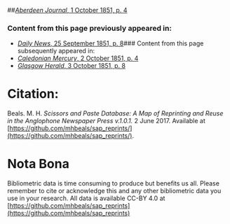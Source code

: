##[*Aberdeen Journal*, 1 October 1851, p. 4](https://mhbeals.github.io/sap_html/Aberdeen-Journal/Aberdeen-Journal-1-October-1851-p-4)

### Content from this page previously appeared in:
+ [*Daily News*, 25 September 1851, p. 8](https://mhbeals.github.io/sap_html/Daily-News/Daily-News-25-September-1851-p-8)### Content from this page subsequently appeared in:
+ [*Caledonian Mercury*, 2 October 1851, p. 4](https://mhbeals.github.io/sap_html/Caledonian-Mercury/Caledonian-Mercury-2-October-1851-p-4)
+ [*Glasgow Herald*, 3 October 1851, p. 8](https://mhbeals.github.io/sap_html/Glasgow-Herald/Glasgow-Herald-3-October-1851-p-8)
                    
# Citation: 

Beals. M. H. *Scissors and Paste Database: A Map of Reprinting and Reuse in the Anglophone Newspaper Press v.1.0.1.* 2 June 2017. Available at [https://github.com/mhbeals/sap_reprints/](https://github.com/mhbeals/sap_reprints/). 
                    
# Nota Bona

Bibliometric data is time consuming to produce but benefits us all. Please remember to cite or acknowledge this and any other bibliometric data you use in your research. All data is available CC-BY 4.0 at [https://github.com/mhbeals/sap_reprints](https://github.com/mhbeals/sap_reprints)